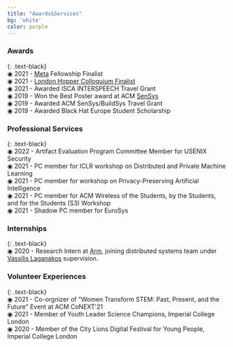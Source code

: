 ```yaml
---
title: "Awards&Services"
bg: 'white'
color: purple
---
```


### **Awards**
{: .text-black}
<br>
&#9673; 2021 - [Meta](https://research.facebook.com/blog/2021/4/announcing-the-recipients-of-the-2021-facebook-fellowship-awards/) Fellowship Finalist
<br>
&#9673; 2021 - [London Hopper Colloquium Finalist](https://www.ucl.ac.uk/computer-science/events/2021/dec/london-hopper-colloquium-2021) 
<br>
&#9673; 2021 - Awarded ISCA INTERSPEECH Travel Grant
<br>
&#9673;	2019 - Won the Best Poster award at ACM [SenSys](http://sensys.acm.org/2019/program/#poster)
<br>
&#9673;	2019 - Awarded ACM SenSys/BuildSys Travel Grant
<br>
&#9673;	2019 - Awarded Black Hat Europe Student Scholarship
<br>

### **Professional Services**
{: .text-black}
<br>
&#9673; 2022 - Artifact Evaluation Program Committee Member for USENIX Security 
<br>
&#9673; 2021 - PC member for ICLR workshop on Distributed and Private Machine Learning 
<br>
&#9673; 2021 - PC member for workshop on Privacy-Preserving Artificial Intelligence
<br>
&#9673; 2021 - PC member for ACM Wireless of the Students, by the Students, and for the Students (S3) Workshop
<br>
&#9673; 2021 - Shadow PC member for EuroSys
<br>

### **Internships**
{: .text-black}
<br>
&#9673; 2020 - Research Intern at [Arm](https://www.arm.com/products/silicon-ip-cpu?utm_source=google&utm_medium=cpc&utm_campaign=2019_enterprise-marketing_mk30_na_brand-solutions_bol_awa&utm_term=arm%20chip&gclid=Cj0KCQiAr5iQBhCsARIsAPcwROOf947vDK73sq0kLBTCDYTC-wYvRUUpZB9_Omnmz8ChngAXR9_xggkaApQvEALw_wcB), joining distributed systems team under [Vassilis Laganakos](https://uk.linkedin.com/in/vassilislaganakos) supervision.
<br>

### **Volunteer Experiences**
{: .text-black}
<br>
&#9673; 2021 - Co-orgnizer of "Women Transform STEM: Past, Present, and the Future" Event at ACM CoNEXT'21
<br>
&#9673; 2021 - Member of Youth Leader Science Champions, Imperial College London
<br>
&#9673; 2020 - Member of the City Lions Digital Festival for Young People, Imperial College London
<br>

